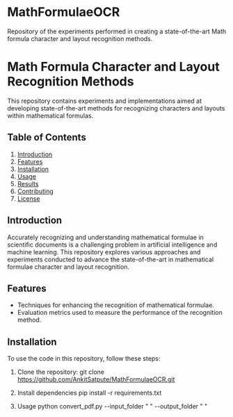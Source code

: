 # MathFormulaeOCR
Repository of the experiments performed in creating a state-of-the-art Math formula character and layout recognition methods.

# Math Formula Character and Layout Recognition Methods

This repository contains experiments and implementations aimed at developing state-of-the-art methods for recognizing characters and layouts within mathematical formulas.

## Table of Contents

1. [Introduction](#introduction)
2. [Features](#features)
3. [Installation](#installation)
4. [Usage](#usage)
5. [Results](#results)
6. [Contributing](#contributing)
7. [License](#license)

## Introduction

Accurately recognizing and understanding mathematical formulae in scientific documents is a challenging problem in artificial intelligence and machine learning. This repository explores various approaches and experiments conducted to advance the state-of-the-art in mathematical formulae character and layout recognition.

## Features

- Techniques for enhancing the recognition of mathematical formulae.
- Evaluation metrics used to measure the performance of the recognition method.

## Installation

To use the code in this repository, follow these steps:

1. Clone the repository:
    git clone https://github.com/AnkitSatpute/MathFormulaeOCR.git
   
2. Install dependencies
   pip install -r requirements.txt

3. Usage
   python convert_pdf.py --input_folder "     " --output_folder "     "



